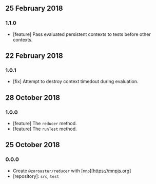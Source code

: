 ## 25 February 2018

### 1.1.0

- [feature] Pass evaluated persistent contexts to tests before other contexts.

## 22 February 2018

### 1.0.1

- [fix] Attempt to destroy context timedout during evaluation.

## 28 October 2018

### 1.0.0

- [feature] The `reducer` method.
- [feature] The `runTest` method.

## 25 October 2018

### 0.0.0

- Create `@zoroaster/reducer` with [`mnp`][https://mnpjs.org]
- [repository]: `src`, `test`
